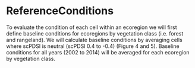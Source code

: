 # ReferenceConditions
To evaluate the condition of each cell within an ecoregion we will first define baseline conditions for ecoregions by vegetation class (i.e. forest and rangeland). We will calculate baseline conditions by averaging cells where scPDSI is neutral (scPDSI 0.4 to -0.4) (Figure 4 and 5). Baseline conditions for all years (2002 to 2014) will be averaged for each ecoregion by vegetation class.
